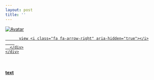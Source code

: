 ```yaml
---
layout: post
title: ''
---
```


<p class="imglist">

<div class="image-container">
  <a href="https://pic.superbed.cn/item/5e32e2112fb38b8c3c061df8.jpg"  data-fancybox="images">
    <img src="https://pic3.superbed.cn/item/5df224431f8f59f4d69fef34.jpg" alt="Avatar" class="image" />
    <div class="overlay">
      <div class="text">
        
          view <i class="fa fa-arrow-right" aria-hidden="true"></i>
        
      </div>
    </div>
  </a>
</div>








<a href="https://pic.superbed.cn/item/5e32e2112fb38b8c3c061dfa.jpg" data-fancybox="images"><img src="" /></a>
<a href="https://pic.superbed.cn/item/5e32e2112fb38b8c3c061dfc.jpg" data-fancybox="images"><img src="" /></a>
<a href="https://pic.superbed.cn/item/5e32e2112fb38b8c3c061dfe.jpg" data-fancybox="images"><img src="" /></a>
<a href="https://pic.superbed.cn/item/5e32e2112fb38b8c3c061e00.jpg" data-fancybox="images"><img src="" /></a>
<a href="https://pic.superbed.cn/item/5e32e2112fb38b8c3c061e03.jpg" data-fancybox="images"><img src="" /></a>
<a href="https://pic.superbed.cn/item/5e32e2112fb38b8c3c061e06.jpg" data-fancybox="images"><img src="" /></a>
<a href="https://pic.superbed.cn/item/5e32e2112fb38b8c3c061e08.jpg" data-fancybox="images"><img src="" /></a>
<a href="https://pic.superbed.cn/item/5e32e2112fb38b8c3c061e0a.jpg" data-fancybox="images"><img src="" /></a>
<a href="https://pic.superbed.cn/item/5e32e2112fb38b8c3c061e0c.jpg" data-fancybox="images"><img src="" /></a>
<a href="https://pic.superbed.cn/item/5e32e2112fb38b8c3c061e0f.jpg" data-fancybox="images"><img src="" /></a>
<a href="https://pic.superbed.cn/item/5e32e2112fb38b8c3c061e11.jpg" data-fancybox="images"><img src="" /></a>
<a href="https://pic.superbed.cn/item/5e32e2112fb38b8c3c061e13.jpg" data-fancybox="images"><img src="" /></a>
<a href="https://pic.superbed.cn/item/5e32e2112fb38b8c3c061e18.jpg" data-fancybox="images"><img src="" /></a>
<a href="https://pic.superbed.cn/item/5e32e2112fb38b8c3c061e1a.jpg" data-fancybox="images"><img src="" /></a>
<a href="https://pic.superbed.cn/item/5e32e2112fb38b8c3c061e20.jpg" data-fancybox="images"><img src="" /></a>
<a href="https://pic.superbed.cn/item/5e32e2112fb38b8c3c061e22.jpg" data-fancybox="images"><img src="" /></a>
<a href="https://pic.superbed.cn/item/5e32e2112fb38b8c3c061e24.jpg" data-fancybox="images"><img src="" /></a>
<a href="https://pic.superbed.cn/item/5e32e2112fb38b8c3c061e27.jpg" data-fancybox="images"><img src="" /></a>
<a href="https://pic.superbed.cn/item/5e32e2112fb38b8c3c061e29.jpg" data-fancybox="images"><img src="" /></a>
<a href="https://pic.superbed.cn/item/5e32e2112fb38b8c3c061e2b.jpg" data-fancybox="images"><img src="" /></a>
<a href="https://pic.superbed.cn/item/5e32e2112fb38b8c3c061e2e.jpg" data-fancybox="images"><img src="" /></a>
<a href="https://pic.superbed.cn/item/5e32e2112fb38b8c3c061e30.jpg" data-fancybox="images"><img src="" /></a>
<a href="https://pic.superbed.cn/item/5e32e2112fb38b8c3c061e33.jpg" data-fancybox="images"><img src="" /></a>
<a href="https://pic.superbed.cn/item/5e32e2112fb38b8c3c061e37.jpg" data-fancybox="images"><img src="" /></a>
<a href="https://pic.superbed.cn/item/5e32e2112fb38b8c3c061e3a.jpg" data-fancybox="images"><img src="" /></a>
<a href="https://pic.superbed.cn/item/5e32e2112fb38b8c3c061e3c.jpg" data-fancybox="images"><img src="" /></a>
<a href="https://pic.superbed.cn/item/5e32e2112fb38b8c3c061e3e.jpg" data-fancybox="images"><img src="" /></a>
<a href="https://pic.superbed.cn/item/5e32e2112fb38b8c3c061e41.jpg" data-fancybox="images"><img src="" /></a>
<a href="https://pic.superbed.cn/item/5e32e2112fb38b8c3c061e43.jpg" data-fancybox="images"><img src="" /></a>
<a href="https://pic.superbed.cn/item/5e32e2112fb38b8c3c061e46.jpg" data-fancybox="images"><img src="" /></a>
<a href="https://pic.superbed.cn/item/5e32e2112fb38b8c3c061e48.jpg" data-fancybox="images"><img src="" /></a>
<a href="https://pic.superbed.cn/item/5e32e2112fb38b8c3c061e4a.jpg" data-fancybox="images"><img src="" /></a>
<a href="https://pic.superbed.cn/item/5e32e2112fb38b8c3c061e4c.jpg" data-fancybox="images"><img src="" /></a>




</p>


#### [text](https://cxcxcx.cx/works/0005a.html)

